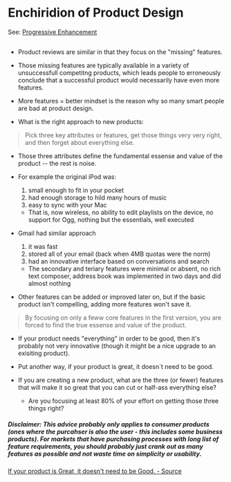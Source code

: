# Enchiridion of Product Design

See: [Progressive Enhancement](https://github.com/tarasowski/enchiridion/blob/master/006_enchiridion-of-html.md)

## 

* Product reviews are similar in that they focus on the "missing" features. 
* Those missing features are typically available in a variety of unsuccessfull competitng products, which
leads people to erroneously conclude that a successful product would necessarily have even more features.
* More features = better mindset is the reason why so many smart people are bad at product design.

* What is the right approach to new products:

> Pick three key attributes or features, get those things very very right, and then forget about everything else. 

* Those three attributes define the fundamental essense and value of the product -- the rest is noise.

* For example the original iPod was:
  1) small enough to fit in your pocket
  2) had enough storage to hild many hours of music
  3) easy to sync with your Mac
  * That is, now wireless, no ability to edit playlists on the device, no support for Ogg, nothing but the essentials, well executed
  
* Gmail had similar approach
  1) it was fast
  2) stored all of your email (back when 4MB quotas were the norm)
  3) had an innovative interface based on conversations and search
  * The secondary and teriary features were minimal or absent, no rich text composer, address book was implemented in two days and did almost nothing
  
* Other features can be added or improved later on, but if the basic product isn't compelling, adding more features won't save it.

> By focusing on only a feww core features in the first version, you are forced to find the true essense and value of the product.

* If your product needs "everything" in order to be good, then it's probably not very innovative (though it might be a nice upgrade to an exisiting product). 
* Put another way, if your product is great, it doesn`t need to be good.

* If you are creating a new product, what are the three (or fewer) features that will make it so great that you can cut or half-ass everything else?
  * Are you focusing at least 80% of your effort on getting those three things right?
  
##### Disclaimer: This advice probably only applies to consumer products (ones where the purcahser is also the user - this includes some business products). For markets that have purchasing processes with long list of feature requirements, you should probably just crank out as many features as possible and not waste time on simplicity or usability.

[If your product is Great, it doesn't need to be Good. - Source](http://paulbuchheit.blogspot.com/2010/02/if-your-product-is-great-it-doesnt-need.html)

